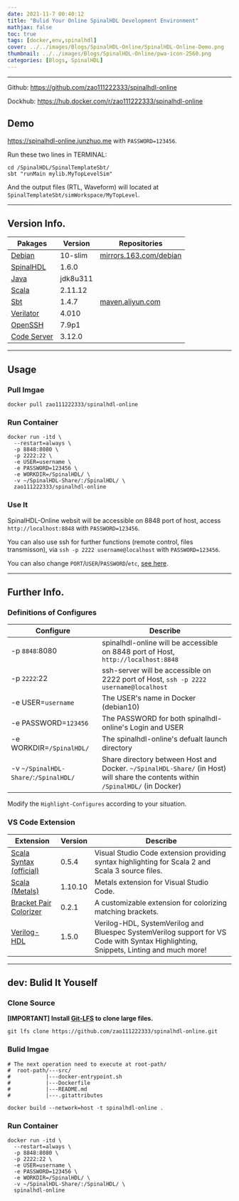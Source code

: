 ```yaml
---
date: 2021-11-7 00:40:12
title: "Bulid Your Online SpinalHDL Development Environment"
mathjax: false
toc: true
tags: [docker,env,spinalhdl]
cover: ../../images/Blogs/SpinalHDL-Online/SpinalHDL-Online-Demo.png
thumbnail: ../../images/Blogs/SpinalHDL-Online/pwa-icon-2560.png
categories: [Blogs, SpinalHDL]
---
```

***
Github: <a href="https://github.com/zao111222333/spinalhdl-online" target="_blank">https://github.com/zao111222333/spinalhdl-online</a>

Dockhub: <a href="https://hub.docker.com/r/zao111222333/spinalhdl-online" target="_blank">https://hub.docker.com/r/zao111222333/spinalhdl-online</a>

## Demo
<a href="https://spinalhdl-online.junzhuo.me" target="_blank">https://spinalhdl-online.junzhuo.me</a> with `PASSWORD=123456`.

Run these two lines in TERMINAL: 
```shell
cd /SpinalHDL/SpinalTemplateSbt/
sbt "runMain mylib.MyTopLevelSim"
```
And the output files (RTL, Waveform) will located at `SpinalTemplateSbt/simWorkspace/MyTopLevel`.
<!-- more -->

***

## Version Info.

| Pakages | Version  | Repositories |
|  ----  | ----  |  ----  |
| [Debian](https://hub.docker.com/layers/debian/library/debian/10-slim/images/sha256-9f6e6f1f5a4665a552f46028808b28ab19788d28db470de6822febf710f47914?context=explore)  | 10-slim | [mirrors.163.com/debian](http://mirrors.163.com/debian/) |
| [SpinalHDL](https://github.com/SpinalHDL/SpinalHDL) | 1.6.0 |
| [Java](https://www.oracle.com/java/technologies/downloads/#license-lightbox)   | jdk8u311 |
| [Scala](https://www.scala-lang.org/download/2.11.12.html) | 2.11.12 |
| [Sbt](https://www.scala-sbt.org/download.html) | 1.4.7 | [maven.aliyun.com](https://developer.aliyun.com/mvn/guide) |
| [Verilator](https://www.veripool.org/verilator/) | 4.010 |
| [OpenSSH](https://www.openssh.com/) | 7.9p1 |
| [Code Server](https://github.com/cdr/code-server) | 3.12.0 |


***



## Usage
### Pull Imgae
```shell
docker pull zao111222333/spinalhdl-online
```
### Run Container
```shell
docker run -itd \
  --restart=always \
  -p 8848:8080 \
  -p 2222:22 \
  -e USER=username \
  -e PASSWORD=123456 \
  -e WORKDIR=/SpinalHDL/ \
  -v ~/SpinalHDL-Share/:/SpinalHDL/ \
  zao111222333/spinalhdl-online
```
### Use It
SpinalHDL-Online websit will be accessible on 8848 port of host, access `http://localhost:8848` with `PASSWORD=123456`.

You can also use ssh for further functions (remote control, files transmisson), via `ssh -p 2222 username@localhost` with `PASSWORD=123456`.

You can also change `PORT`/`USER`/`PASSWORD`/`etc`, [see here](#Definitions-of-Configures).


***


## Further Info.
### Definitions of Configures

| Configure | Describe |
|  ----  | ----  | 
| -p `8848`:8080 | spinalhdl-online will be accessible on 8848 port of Host, `http://localhost:8848` |
| -p `2222`:22 | ssh-server will be accessible on 2222 port of Host,   `ssh -p 2222 username@localhost` |
| -e USER=`username` | The USER's name in Docker (debian10) |
| -e PASSWORD=`123456` | The PASSWORD for both spinalhdl-online's Login and USER |
| -e WORKDIR=`/SpinalHDL/` | The spinalhdl-online's defualt launch directory |
| -v `~/SpinalHDL-Share/`:`/SpinalHDL/` | Share directory between Host and Docker. `~/SpinalHDL-Share/` (in Host) will share the contents within `/SpinalHDL/` (in Docker) |

Modify the `Highlight-Configures` according to your situation.

### VS Code Extension

| Extension | Version  | Describe |
|  ----  | ----  | ----  | 
| [Scala Syntax (official)](https://marketplace.visualstudio.com/items?itemName=scala-lang.scala) | 0.5.4 | Visual Studio Code extension providing syntax highlighting for Scala 2 and Scala 3 source files. |
| [Scala (Metals)](https://marketplace.visualstudio.com/items?itemName=scalameta.metals)| 1.10.10 | Metals extension for Visual Studio Code. |
| [Bracket Pair Colorizer](https://marketplace.visualstudio.com/items?itemName=CoenraadS.bracket-pair-colorizer) | 0.2.1 | A customizable extension for colorizing matching brackets. |
| [Verilog-HDL](https://marketplace.visualstudio.com/items?itemName=mshr-h.VerilogHDL) | 1.5.0 | Verilog-HDL, SystemVerilog and Bluespec SystemVerilog support for VS Code with Syntax Highlighting, Snippets, Linting and much more! |


***


## dev: Bulid It Youself

### Clone Source
**[IMPORTANT] Install [Git-LFS](https://git-lfs.github.com/) to clone large files.**
```shell
git lfs clone https://github.com/zao111222333/spinalhdl-online.git
```
### Bulid Imgae
```shell
# The next operation need to execute at root-path/
#  root-path/---src/
#           |---docker-entrypoint.sh
#           |---Dockerfile
#           |---README.md
#           |---.gitattributes

docker build --network=host -t spinalhdl-online .
```
### Run Container
```shell
docker run -itd \
  --restart=always \
  -p 8848:8080 \
  -p 2222:22 \
  -e USER=username \
  -e PASSWORD=123456 \
  -e WORKDIR=/SpinalHDL/ \
  -v ~/SpinalHDL-Share/:/SpinalHDL/ \
  spinalhdl-online
```
